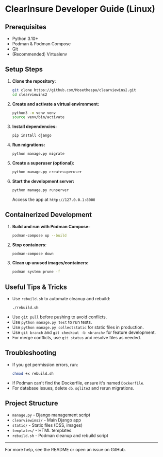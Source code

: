 # ClearInsure Developer Guide (Linux)

## Prerequisites
- Python 3.10+
- Podman & Podman Compose
- Git
- (Recommended) Virtualenv

## Setup Steps
1. **Clone the repository:**
   ```bash
   git clone https://github.com/Mosethespu/clearviewins2.git
   cd clearviewins2
   ```
2. **Create and activate a virtual environment:**
   ```bash
   python3 -m venv venv
   source venv/bin/activate
   ```
3. **Install dependencies:**
   ```bash
   pip install django
   ```
4. **Run migrations:**
   ```bash
   python manage.py migrate
   ```
5. **Create a superuser (optional):**
   ```bash
   python manage.py createsuperuser
   ```
6. **Start the development server:**
   ```bash
   python manage.py runserver
   ```
   Access the app at `http://127.0.0.1:8000`

## Containerized Development
1. **Build and run with Podman Compose:**
   ```bash
   podman-compose up --build
   ```
2. **Stop containers:**
   ```bash
   podman-compose down
   ```
3. **Clean up unused images/containers:**
   ```bash
   podman system prune -f
   ```

## Useful Tips & Tricks
- Use `rebuild.sh` to automate cleanup and rebuild:
  ```bash
  ./rebuild.sh
  ```
- Use `git pull` before pushing to avoid conflicts.
- Use `python manage.py test` to run tests.
- Use `python manage.py collectstatic` for static files in production.
- Use `git branch` and `git checkout -b <branch>` for feature development.
- For merge conflicts, use `git status` and resolve files as needed.

## Troubleshooting
- If you get permission errors, run:
  ```bash
  chmod +x rebuild.sh
  ```
- If Podman can't find the Dockerfile, ensure it's named `Dockerfile`.
- For database issues, delete `db.sqlite3` and rerun migrations.

## Project Structure
- `manage.py` - Django management script
- `clearviewins2/` - Main Django app
- `static/` - Static files (CSS, images)
- `templates/` - HTML templates
- `rebuild.sh` - Podman cleanup and rebuild script

---
For more help, see the README or open an issue on GitHub.
